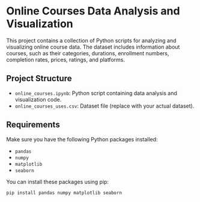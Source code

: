 # Online Courses Data Analysis and Visualization

This project contains a collection of Python scripts for analyzing and visualizing online course data. The dataset includes information about courses, such as their categories, durations, enrollment numbers, completion rates, prices, ratings, and platforms.

## Project Structure

- `online_courses.ipynb`: Python script containing data analysis and visualization code.
- `online_courses_uses.csv`: Dataset file (replace with your actual dataset).

## Requirements

Make sure you have the following Python packages installed:

- `pandas`
- `numpy`
- `matplotlib`
- `seaborn`

You can install these packages using pip:

```bash
pip install pandas numpy matplotlib seaborn

